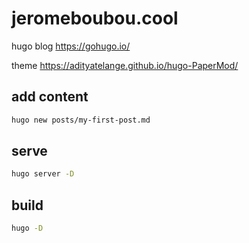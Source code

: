 # jeromeboubou.cool
hugo blog https://gohugo.io/

theme https://adityatelange.github.io/hugo-PaperMod/
## add content
```bash
hugo new posts/my-first-post.md
```
## serve
```bash
hugo server -D
```
## build
```bash
hugo -D
```